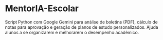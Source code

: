 # MentorIA-Escolar
Script Python com Google Gemini para análise de boletins (PDF), cálculo de notas para aprovação e geração de planos de estudo personalizados. Ajuda alunos a se organizarem e melhorarem o desempenho acadêmico.
